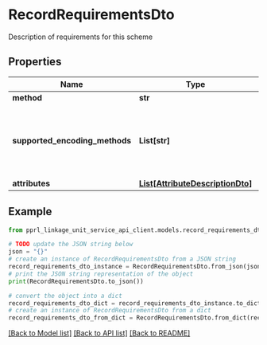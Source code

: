 # RecordRequirementsDto

Description of requirements for this scheme

## Properties

Name | Type | Description | Notes
------------ | ------------- | ------------- | -------------
**method** | **str** |  | [optional] 
**supported_encoding_methods** | **List[str]** | List of encoding methods that can be matched with this scheme | [optional] 
**attributes** | [**List[AttributeDescriptionDto]**](AttributeDescriptionDto.md) |  | [optional] 

## Example

```python
from pprl_linkage_unit_service_api_client.models.record_requirements_dto import RecordRequirementsDto

# TODO update the JSON string below
json = "{}"
# create an instance of RecordRequirementsDto from a JSON string
record_requirements_dto_instance = RecordRequirementsDto.from_json(json)
# print the JSON string representation of the object
print(RecordRequirementsDto.to_json())

# convert the object into a dict
record_requirements_dto_dict = record_requirements_dto_instance.to_dict()
# create an instance of RecordRequirementsDto from a dict
record_requirements_dto_from_dict = RecordRequirementsDto.from_dict(record_requirements_dto_dict)
```
[[Back to Model list]](../README.md#documentation-for-models) [[Back to API list]](../README.md#documentation-for-api-endpoints) [[Back to README]](../README.md)


